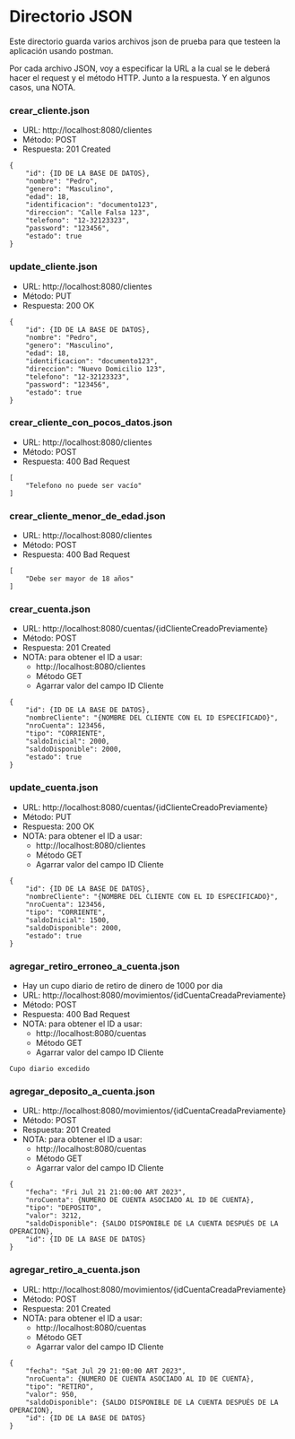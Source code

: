 # Directorio JSON

Este directorio guarda varios archivos json de prueba para que testeen la aplicación usando postman.

Por cada archivo JSON, voy a especificar la URL a la cual se le deberá hacer el request y el método HTTP. Junto a la respuesta. Y en algunos casos, una NOTA.

### crear_cliente.json
* URL: http://localhost:8080/clientes
* Método: POST
* Respuesta: 201 Created
```
{
    "id": {ID DE LA BASE DE DATOS},
    "nombre": "Pedro",
    "genero": "Masculino",
    "edad": 18,
    "identificacion": "documento123",
    "direccion": "Calle Falsa 123",
    "telefono": "12-32123323",
    "password": "123456",
    "estado": true
}
```

### update_cliente.json
* URL: http://localhost:8080/clientes
* Método: PUT
* Respuesta: 200 OK
```
{
    "id": {ID DE LA BASE DE DATOS},
    "nombre": "Pedro",
    "genero": "Masculino",
    "edad": 18,
    "identificacion": "documento123",
    "direccion": "Nuevo Domicilio 123",
    "telefono": "12-32123323",
    "password": "123456",
    "estado": true
}
```


### crear_cliente_con_pocos_datos.json
* URL: http://localhost:8080/clientes
* Método: POST
* Respuesta: 400 Bad Request
```
[
    "Telefono no puede ser vacío"
]
```

### crear_cliente_menor_de_edad.json
* URL: http://localhost:8080/clientes
* Método: POST
* Respuesta: 400 Bad Request
```
[
    "Debe ser mayor de 18 años"
]
```

### crear_cuenta.json
* URL: http://localhost:8080/cuentas/{idClienteCreadoPreviamente}
* Método: POST
* Respuesta: 201 Created
* NOTA: para obtener el ID a usar:
  * http://localhost:8080/clientes
  * Método GET
  * Agarrar valor del campo ID Cliente
```
{
    "id": {ID DE LA BASE DE DATOS},
    "nombreCliente": "{NOMBRE DEL CLIENTE CON EL ID ESPECIFICADO}",
    "nroCuenta": 123456,
    "tipo": "CORRIENTE",
    "saldoInicial": 2000,
    "saldoDisponible": 2000,
    "estado": true
}
```

### update_cuenta.json
* URL: http://localhost:8080/cuentas/{idClienteCreadoPreviamente}
* Método: PUT
* Respuesta: 200 OK
* NOTA: para obtener el ID a usar:
  * http://localhost:8080/clientes
  * Método GET
  * Agarrar valor del campo ID Cliente
```
{
    "id": {ID DE LA BASE DE DATOS},
    "nombreCliente": "{NOMBRE DEL CLIENTE CON EL ID ESPECIFICADO}",
    "nroCuenta": 123456,
    "tipo": "CORRIENTE",
    "saldoInicial": 1500,
    "saldoDisponible": 2000,
    "estado": true
}
```

### agregar_retiro_erroneo_a_cuenta.json
* Hay un cupo diario de retiro de dinero de 1000 por dia
* URL: http://localhost:8080/movimientos/{idCuentaCreadaPreviamente}
* Método: POST
* Respuesta: 400 Bad Request
* NOTA: para obtener el ID a usar:
    * http://localhost:8080/cuentas
    * Método GET
    * Agarrar valor del campo ID Cliente
```
Cupo diario excedido
```

### agregar_deposito_a_cuenta.json
* URL: http://localhost:8080/movimientos/{idCuentaCreadaPreviamente}
* Método: POST
* Respuesta: 201 Created
* NOTA: para obtener el ID a usar:
    * http://localhost:8080/cuentas
    * Método GET
    * Agarrar valor del campo ID Cliente
```
{
    "fecha": "Fri Jul 21 21:00:00 ART 2023",
    "nroCuenta": {NUMERO DE CUENTA ASOCIADO AL ID DE CUENTA},
    "tipo": "DEPOSITO",
    "valor": 3212,
    "saldoDisponible": {SALDO DISPONIBLE DE LA CUENTA DESPUÉS DE LA OPERACION},
    "id": {ID DE LA BASE DE DATOS}
}
```

### agregar_retiro_a_cuenta.json
* URL: http://localhost:8080/movimientos/{idCuentaCreadaPreviamente}
* Método: POST
* Respuesta: 201 Created
* NOTA: para obtener el ID a usar:
    * http://localhost:8080/cuentas
    * Método GET
    * Agarrar valor del campo ID Cliente
```
{
    "fecha": "Sat Jul 29 21:00:00 ART 2023",
    "nroCuenta": {NUMERO DE CUENTA ASOCIADO AL ID DE CUENTA},
    "tipo": "RETIRO",
    "valor": 950,
    "saldoDisponible": {SALDO DISPONIBLE DE LA CUENTA DESPUÉS DE LA OPERACION},
    "id": {ID DE LA BASE DE DATOS}
}
```